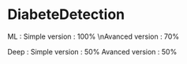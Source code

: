 # DiabeteDetection

ML :
Simple version : 100%
\nAvanced version : 70%

Deep :
Simple version : 50%
Avanced version : 50%
